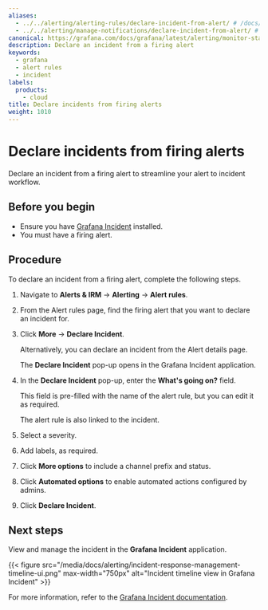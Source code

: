 ```yaml
---
aliases:
  - ../../alerting/alerting-rules/declare-incident-from-alert/ # /docs/grafana/<GRAFANA_VERSION>/alerting/alerting-rules/declare-incident-from-alert/
  - ../../alerting/manage-notifications/declare-incident-from-alert/ # /docs/grafana/<GRAFANA_VERSION>/alerting/manage-notifications/declare-incident-from-alert/
canonical: https://grafana.com/docs/grafana/latest/alerting/monitor-status/declare-incident-from-alert/
description: Declare an incident from a firing alert
keywords:
  - grafana
  - alert rules
  - incident
labels:
  products:
    - cloud
title: Declare incidents from firing alerts
weight: 1010
---
```


# Declare incidents from firing alerts

Declare an incident from a firing alert to streamline your alert to incident workflow.

## Before you begin

- Ensure you have [Grafana Incident](/docs/grafana-cloud/incident/) installed.
- You must have a firing alert.

## Procedure

To declare an incident from a firing alert, complete the following steps.

1. Navigate to **Alerts & IRM** -> **Alerting** -> **Alert rules**.
1. From the Alert rules page, find the firing alert that you want to declare an incident for.
1. Click **More** -> **Declare Incident**.

   Alternatively, you can declare an incident from the Alert details page.

   The **Declare Incident** pop-up opens in the Grafana Incident application.

1. In the **Declare Incident** pop-up, enter the **What's going on?** field.

   This field is pre-filled with the name of the alert rule, but you can edit it as required.

   The alert rule is also linked to the incident.

1. Select a severity.
1. Add labels, as required.
1. Click **More options** to include a channel prefix and status.
1. Click **Automated options** to enable automated actions configured by admins.
1. Click **Declare Incident**.

## Next steps

View and manage the incident in the **Grafana Incident** application.

{{< figure src="/media/docs/alerting/incident-response-management-timeline-ui.png" max-width="750px" alt="Incident timeline view in Grafana Incident" >}}

For more information, refer to the [Grafana Incident documentation](/docs/grafana-cloud/incident/configure-settings/).
